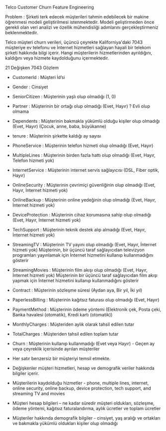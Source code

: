 
 Telco Customer Churn Feature Engineering


 Problem : Şirketi terk edecek müşterileri tahmin edebilecek bir makine öğrenmesi modeli geliştirilmesi istenmektedir.
 Modeli geliştirmeden önce gerekli olan veri analizi ve özellik mühendisliği adımlarını gerçekleştirmeniz beklenmektedir.

 Telco müşteri churn verileri, üçüncü çeyrekte Kaliforniya'daki 7043 müşteriye ev telefonu ve İnternet hizmetleri sağlayan
 hayali bir telekom şirketi hakkında bilgi içerir. Hangi müşterilerin hizmetlerinden ayrıldığını, kaldığını veya hizmete kaydolduğunu içermektedir.

 21 Değişken 7043 Gözlem

- CustomerId : Müşteri İd’si
- Gender : Cinsiyet
- SeniorCitizen : Müşterinin yaşlı olup olmadığı (1, 0)
- Partner : Müşterinin bir ortağı olup olmadığı (Evet, Hayır) ? Evli olup olmama
- Dependents : Müşterinin bakmakla yükümlü olduğu kişiler olup olmadığı (Evet, Hayır) (Çocuk, anne, baba, büyükanne)
- tenure : Müşterinin şirkette kaldığı ay sayısı
- PhoneService : Müşterinin telefon hizmeti olup olmadığı (Evet, Hayır)
- MultipleLines : Müşterinin birden fazla hattı olup olmadığı (Evet, Hayır, Telefon hizmeti yok)
- InternetService : Müşterinin internet servis sağlayıcısı (DSL, Fiber optik, Hayır)
- OnlineSecurity : Müşterinin çevrimiçi güvenliğinin olup olmadığı (Evet, Hayır, İnternet hizmeti yok)
- OnlineBackup : Müşterinin online yedeğinin olup olmadığı (Evet, Hayır, İnternet hizmeti yok)
- DeviceProtection : Müşterinin cihaz korumasına sahip olup olmadığı (Evet, Hayır, İnternet hizmeti yok)
- TechSupport : Müşterinin teknik destek alıp almadığı (Evet, Hayır, İnternet hizmeti yok)
- StreamingTV : Müşterinin TV yayını olup olmadığı (Evet, Hayır, İnternet hizmeti yok) Müşterinin, bir üçüncü taraf sağlayıcıdan televizyon programları yayınlamak için İnternet hizmetini kullanıp kullanmadığını gösterir
- StreamingMovies : Müşterinin film akışı olup olmadığı (Evet, Hayır, İnternet hizmeti yok) Müşterinin bir üçüncü taraf sağlayıcıdan film akışı yapmak için İnternet hizmetini kullanıp kullanmadığını gösterir
- Contract : Müşterinin sözleşme süresi (Aydan aya, Bir yıl, İki yıl)
- PaperlessBilling : Müşterinin kağıtsız faturası olup olmadığı (Evet, Hayır)
- PaymentMethod : Müşterinin ödeme yöntemi (Elektronik çek, Posta çeki, Banka havalesi (otomatik), Kredi kartı (otomatik))
- MonthlyCharges : Müşteriden aylık olarak tahsil edilen tutar
- TotalCharges : Müşteriden tahsil edilen toplam tutar
- Churn : Müşterinin kullanıp kullanmadığı (Evet veya Hayır) - Geçen ay veya çeyreklik içerisinde ayrılan müşteriler

- Her satır benzersiz bir müşteriyi temsil etmekte.
- Değişkenler müşteri hizmetleri, hesap ve demografik veriler hakkında bilgiler içerir.
- Müşterilerin kaydolduğu hizmetler - phone, multiple lines, internet, online security, online backup, device protection, tech support, and streaming TV and movies
- Müşteri hesap bilgileri – ne kadar süredir müşteri oldukları, sözleşme, ödeme yöntemi, kağıtsız faturalandırma, aylık ücretler ve toplam ücretler
- Müşteriler hakkında demografik bilgiler - cinsiyet, yaş aralığı ve ortakları ve bakmakla yükümlü oldukları kişiler olup olmadığı

